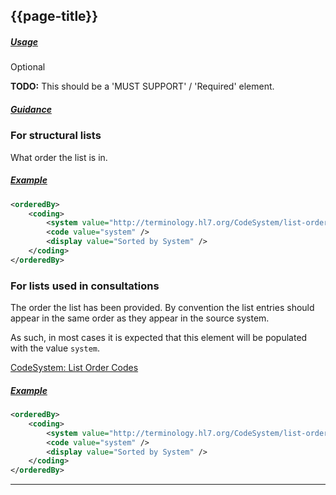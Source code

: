 ## {{page-title}}

<h5><ins>Usage</ins></h5>

<span class="mro-circle optional" title="Optional"></span> Optional

<div class="nhsd-a-box nhsd-a-box--bg-red nhsd-!t-margin-bottom-6 nhsd-t-body">
    <strong>TODO:</strong> This should be a 'MUST SUPPORT' / 'Required' element.
</div>

<h5><ins>Guidance</ins></h5>

### For structural lists

What order the list is in.

<h5><ins>Example</ins></h5>

```xml
<orderedBy>
    <coding>
        <system value="http://terminology.hl7.org/CodeSystem/list-order" />
        <code value="system" />
        <display value="Sorted by System" />
    </coding>
</orderedBy>
```

### For lists used in consultations

The order the list has been provided. By convention the list entries should appear in the same order as they appear in the source system.

As such, in most cases it is expected that this element will be populated with the value `system`.

<i class="fa fa-link"></i> [CodeSystem: List Order Codes](https://terminology.hl7.org/3.1.0/CodeSystem-list-order.html)

<h5><ins>Example</ins></h5>

```xml
<orderedBy>
    <coding>
        <system value="http://terminology.hl7.org/CodeSystem/list-order" />
        <code value="system" />
        <display value="Sorted by System" />
    </coding>
</orderedBy>
```

---